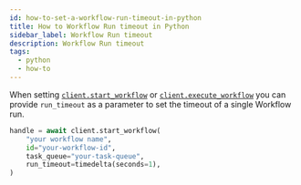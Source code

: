 ```yaml
---
id: how-to-set-a-workflow-run-timeout-in-python
title: How to Workflow Run timeout in Python
sidebar_label: Workflow Run timeout
description: Workflow Run timeout
tags:
  - python
  - how-to
---
```


When setting [`client.start_workflow`](https://python.temporal.io/temporalio.client.client#start_workflow) or [`client.execute_workflow`](https://python.temporal.io/temporalio.client.client#execute_workflow) you can provide `run_timeout` as a parameter to set the timeout of a single Workflow run.

```python
handle = await client.start_workflow(
    "your workflow name",
    id="your-workflow-id",
    task_queue="your-task-queue",
    run_timeout=timedelta(seconds=1),
)
```
